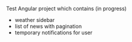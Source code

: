 Test Angular project which contains (in progress)
- weather sidebar
- list of news with pagination
- temporary notifications for user
